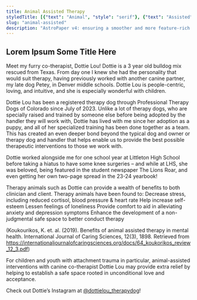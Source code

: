```yaml
---
title: Animal Assisted Therapy
styledTitle: [{"text": "Animal", "style": "serif"}, {"text": "Assisted", "style": "display"}, {"text": "Therapy", "style": "serif"}, ]
slug: "animal-assisted"
description: "AstroPaper v4: ensuring a smoother and more feature-rich blogging experience."
---
```


## Lorem Ipsum Some Title Here

Meet my furry co-therapist, Dottie Lou! Dottie is a 3 year old bulldog mix rescued from Texas. From day one I knew she had the personality that would suit therapy, having previously worked with another canine partner, my late dog Petey, in Denver middle schools. Dottie Lou is people-centric, loving, and intuitive, and she is especially wonderful with children.

Dottie Lou has been a registered therapy dog through Professional Therapy Dogs of Colorado since July of 2023. Unlike a lot of therapy dogs, who are specially raised and trained by someone else before being adopted by the handler they will work with, Dottie has lived with me since her adoption as a puppy, and all of her specialized training has been done together as a team. This has created an even deeper bond beyond the typical dog and owner or therapy dog and handler that helps enable us to provide the best possible therapeutic interventions to those we work with.

Dottie worked alongside me for one school year at Littleton High School before taking a hiatus to have some knee surgeries – and while at LHS, she was beloved, being featured in the student newspaper The Lions Roar, and even getting her own two-page spread in the 23-24 yearbook!

Therapy animals such as Dottie can provide a wealth of benefits to both clinician and client. Therapy animals have been found to:
Decrease stress, including reduced cortisol, blood pressure & heart rate
Help increase self-esteem
Lessen feelings of loneliness
Provide comfort to aid in alleviating anxiety and depression symptoms
Enhance the development of a non-judgmental safe space to better conduct therapy

(Koukourikos, K. et. al. (2019). Benefits of animal assisted therapy in mental health. International Journal of Caring Sciences, 12(3), 1898. Retrieved from https://internationaljournalofcaringsciences.org/docs/64_koukorikos_review_12_3.pdf)

For children and youth with attachment trauma in particular, animal-assisted interventions with canine co-therapist Dottie Lou may provide extra relief by helping to establish a safe space rooted in unconditional love and acceptance.

Check out Dottie’s Instagram at [@dottielou_therapydog](https://www.instagram.com/dottielou_therapydog/)!
